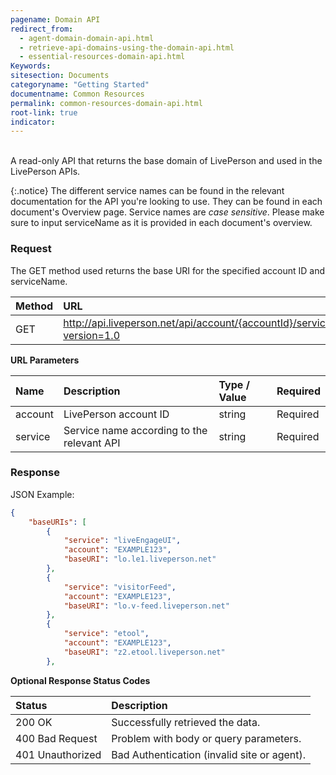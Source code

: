 ```yaml
---
pagename: Domain API
redirect_from:
  - agent-domain-domain-api.html
  - retrieve-api-domains-using-the-domain-api.html
  - essential-resources-domain-api.html
Keywords:
sitesection: Documents
categoryname: "Getting Started"
documentname: Common Resources
permalink: common-resources-domain-api.html
root-link: true
indicator:
---
```

<br>
A read-only API that returns the base domain of LivePerson and used in the LivePerson APIs.

<!-- ### Domain Retrieval Tool

Instead of using the API below yourself, you can use a simple tool that we built to retrieve **all** service names and their respective base URIs. This is useful if you need those URIs for a static project or as a point of reference. You might still want to review the Domain API itself in order to incorporate retrieving your base URIs dynamically, as part of your code.

To use the tool, simply input your account number below and hit the button!

<input type="text" id="account" placeholder="Type your account number here">
<input type="button" id="csds-button" value="Get Base URIs">
<table id="csds-result">
</table> -->

{:.notice}
The different service names can be found in the relevant documentation for the API you're looking to use. They can be found in each document's Overview page. Service names are *case sensitive*. Please make sure to input serviceName as it is provided in each document's overview.

###  Request

The GET method used returns the base URI for the specified account ID and serviceName.

| Method | URL |
| :--- | :--- |
| GET | http://api.liveperson.net/api/account/{accountId}/service/{serviceName}/baseURI.json?version=1.0 |

**URL Parameters**

| Name | Description | Type / Value | Required |
| :--- | :--- | :--- | :--- |
| account | LivePerson account ID | string | Required |
| service | Service name according to the relevant API | string | Required |

###  Response

JSON Example:

```json
{
    "baseURIs": [
        {
            "service": "liveEngageUI",
            "account": "EXAMPLE123",
            "baseURI": "lo.le1.liveperson.net"
        },
        {
            "service": "visitorFeed",
            "account": "EXAMPLE123",
            "baseURI": "lo.v-feed.liveperson.net"
        },
        {
            "service": "etool",
            "account": "EXAMPLE123",
            "baseURI": "z2.etool.liveperson.net"
        },
```


**Optional Response Status Codes**

| Status | Description |
| :--- | :--- |
| 200 OK | Successfully retrieved the data. |
| 400 Bad Request | Problem with body or query parameters. |
| 401 Unauthorized | Bad Authentication (invalid site or agent). |

